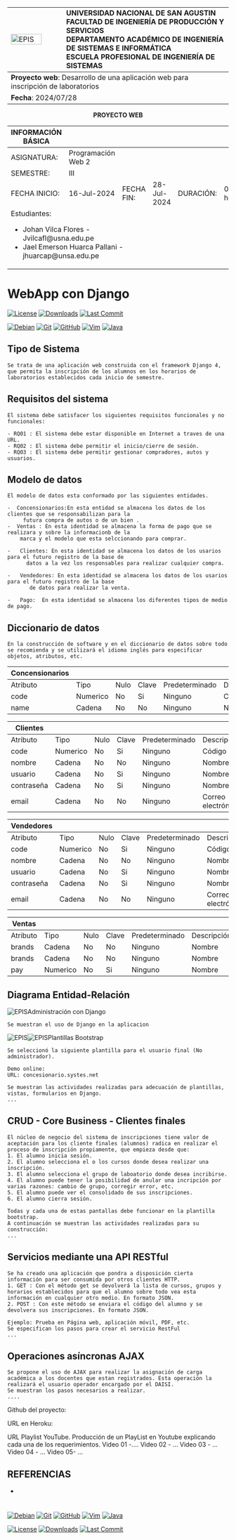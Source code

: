 <div align="center">
<table>
    <theader>
        <tr>
            <td style="width:25%;"><img src="https://github.com/rescobedoq/pw2/blob/main/epis.png?raw=true" alt="EPIS" style="width:80%; height:auto"/></td>
            <td>
                <span style="font-weight:bold;">UNIVERSIDAD NACIONAL DE SAN AGUSTIN</span><br />
                <span style="font-weight:bold;">FACULTAD DE INGENIERÍA DE PRODUCCIÓN Y SERVICIOS</span><br />
                <span style="font-weight:bold;">DEPARTAMENTO ACADÉMICO DE INGENIERÍA DE SISTEMAS E INFORMÁTICA</span><br />
                <span style="font-weight:bold;">ESCUELA PROFESIONAL DE INGENIERÍA DE SISTEMAS</span>
            </td>            
        </tr>
    </theader>
    <tbody>
        <tr>
        <td colspan="2"><span style="font-weight:bold;">Proyecto web</span>: Desarrollo de una aplicación web para inscripción de laboratorios</td>
        </tr>
        <tr>
        <td colspan="2"><span style="font-weight:bold;">Fecha</span>:  2024/07/28</td>
        </tr>
    </tbody>
</table>
</div>

<div align="center">
<span style="font-weight:bold;">PROYECTO WEB</span><br />
</div>


<table>
<theader>
<tr><th>INFORMACIÓN BÁSICA</th></tr>
</theader>
<tbody>
    <tr>
        <td>ASIGNATURA:</td><td>Programación Web 2</td>
    </tr>
    <tr>
        <td>SEMESTRE:</td><td>III</td>
    </tr>
    <tr>
        <td>FECHA INICIO:</td><td>16-Jul-2024</td><td>FECHA FIN:</td>
        <td>28-Jul-2024</td><td>DURACIÓN:</td><td>04 horas</td>
    </tr>
    <tr>
        <td colspan="3">Estudiantes:
        <ul>
        <li>Johan Vilca Flores - Jvilcafl@usna.edu.pe</li>
        <li>Jael Emerson Huarca Pallani - jhuarcap@unsa.edu.pe</li>
        </ul>
        </td>
    </<tr>
</tdbody>
</table>

#   WebApp con Django

[![License][license]][license-file]
[![Downloads][downloads]][releases]
[![Last Commit][last-commit]][releases]

[![Debian][Debian]][debian-site]
[![Git][Git]][git-site]
[![GitHub][GitHub]][github-site]
[![Vim][Vim]][vim-site]
[![Java][Java]][java-site]

##  Tipo de Sistema
    Se trata de una aplicación web construida con el framework Django 4, que permita la inscripción de los alumnos en los horarios de laboratorios establecidos cada inicio de semestre.

##  Requisitos del sistema
    El sistema debe satisfacer los siguientes requisitos funcionales y no funcionales:

    - RQ01 : El sistema debe estar disponible en Internet a traves de una URL.
    - RQ02 : El sistema debe permitir el inicio/cierre de sesión.
    - RQ03 : El sistema debe permitir gestionar compradores, autos y usuarios.

##  Modelo de datos
    El modelo de datos esta conformado por las siguientes entidades.

    -  Concensionarios:En esta entidad se almacena los datos de los clientes que se responsabilizan para la 
         futura compra de autos o de un bien .
    -  Ventas : En esta identidad se almacena la forma de pago que se realizara y sobre la informacionb de la 
        marca y el modelo que esta selccionando para comprar. 

    -   Clientes: En esta identidad se almacena los datos de los usarios para el futuro registro de la base de 
          datos a la vez los responsables para realizar cualquier compra.
    
    -   Vendedores: En esta identidad se almacena los datos de los usarios para el futuro registro de la base 
           de datos para realizar la venta.
           
    -   Pago:  En esta identidad se almacena los diferentes tipos de medio de pago.
   
##  Diccionario de datos

    En la construcción de software y en el diccionario de datos sobre todo se recomienda y se utilizará el idioma inglés para especificar objetos, atributos, etc.

| Concensionarios | | | | | |
| -- | -- | -- | -- | -- | -- |
| Atributo  | Tipo  | Nulo | Clave | Predeterminado | Descripción |
| code  | Numerico| No | Si | Ninguno | Código |
| name  | Cadena| No | No | Ninguno | Nombre |

|Clientes | | | | | |
| -- | -- | -- | -- | -- | -- |
| Atributo  | Tipo  | Nulo | Clave | Predeterminado | Descripción |
| code  | Numerico| No | Si | Ninguno | Código |
| nombre| Cadena| No | No | Ninguno | Nombres |
| usuario | Cadena| No | Si | Ninguno | Nombres |
| contraseña| Cadena| No | Si | Ninguno | Nombres |
| email | Cadena| No | No | Ninguno | Correo electrónico |

| Vendedores| | | | | |
| -- | -- | -- | -- | -- | -- |
| Atributo  | Tipo  | Nulo | Clave | Predeterminado | Descripción |
| code  | Numerico| No | Si | Ninguno | Código |
| nombre | Cadena| No | No | Ninguno | Nombres |
| usuario | Cadena| No | Si | Ninguno | Nombres |
| contraseña| Cadena| No | Si | Ninguno | Nombres |
| email | Cadena| No | No | Ninguno | Correo electrónico |

| Ventas | | | | | |
| -- | -- | -- | -- | -- | -- |
| Atributo  | Tipo  | Nulo | Clave | Predeterminado | Descripción |
| brands | Cadena| No | No | Ninguno | Nombre |
| brands | Cadena| No | No | Ninguno | Nombre |
| pay | Numerico| No | Si | Ninguno | Nombre |
##  Diagrama Entidad-Relación
<td style="width:25%;"><img src="https://github.com/Johan-Vilca-Flores/Proyecto-Final-pweb/blob/main/img/MOdelo%20de%20identidad.png?raw=true" alt="EPIS" style="width:80%    </td> 

##  Administración con Django
    Se muestran el uso de Django en la aplicacion 
   <td style="width:25%;"><img src="https://github.com/Johan-Vilca-Flores/Proyecto-Final-pweb/blob/main/img/Django.jpg?raw=true" alt="EPIS" style="width:80%    </td> 
      <td style="width:25%;"><img src="https://github.com/Johan-Vilca-Flores/Proyecto-Final-pweb/blob/main/img/django.jpg?raw=true" alt="EPIS" style="width:80%    </td> 

##  Plantillas Bootstrap
    Se seleccionó la siguiente plantilla para el usuario final (No administrador).

    Demo online:
    URL: concesionario.systes.net

    Se muestran las actividades realizadas para adecuación de plantillas, vistas, formularios en Django.
    ...

##  CRUD - Core Business - Clientes finales
    El núcleo de negocio del sistema de inscripciones tiene valor de aceptación para los cliente finales (alumnos) radica en realizar el proceso de inscripción propiamente, que empieza desde que:
    1. El alumno inicia sesión.
    2. El alumno selecciona el o los cursos donde desea realizar una inscripción.
    3. El alumno selecciona el grupo de laboatorio donde desea incribirse.
    4. El alumno puede tener la posibilidad de anular una incripción por varias razones: cambio de grupo, corregir error, etc.
    5. El alumno puede ver el consolidado de sus inscripciones.
    6. El alumno cierra sesión.

    Todas y cada una de estas pantallas debe funcionar en la plantilla bootstrap.
    A continuación se muestran las actividades realizadas para su construcción:
    ...

##  Servicios mediante una API RESTful
    Se ha creado una aplicación que pondra a disposición cierta información para ser consumida por otros clientes HTTP.
    1. GET : Con el método get se devolverá la lista de cursos, grupos y horarios establecidos para que el alumno sobre todo vea esta información en cualquier otro medio. En formato JSON. 
    2. POST : Con este método se enviara el código del alumno y se devolvera sus inscripciones. En formato JSON.
    
    Ejemplo: Prueba en Página web, aplicación móvil, PDF, etc.
    Se especifican los pasos para crear el servicio RestFul
    ...

##  Operaciones asíncronas AJAX
    Se propone el uso de AJAX para realizar la asignación de carga académica a los docentes que estan registrados. Esta operación la realizará el usuario operador encargado por el DAISI.
    Se muestran los pasos necesarios a realizar.
    ....



Github del proyecto:

URL en Heroku:

URL Playlist YouTube.
Producción de un PlayList en Youtube explicando cada una de los requerimientos.
Video 01 -....
Video 02 - ...
Video 03 - ...
Video 04 - ...
Video 05- ...



## REFERENCIAS
-   

#

[license]: https://img.shields.io/github/license/rescobedoq/pw2?label=rescobedoq
[license-file]: https://github.com/rescobedoq/pw2/blob/main/LICENSE

[downloads]: https://img.shields.io/github/downloads/rescobedoq/pw2/total?label=Downloads
[releases]: https://github.com/rescobedoq/pw2/releases/

[last-commit]: https://img.shields.io/github/last-commit/rescobedoq/pw2?label=Last%20Commit

[Debian]: https://img.shields.io/badge/Debian-D70A53?style=for-the-badge&logo=debian&logoColor=white
[debian-site]: https://www.debian.org/index.es.html

[Git]: https://img.shields.io/badge/git-%23F05033.svg?style=for-the-badge&logo=git&logoColor=white
[git-site]: https://git-scm.com/

[GitHub]: https://img.shields.io/badge/github-%23121011.svg?style=for-the-badge&logo=github&logoColor=white
[github-site]: https://github.com/

[Vim]: https://img.shields.io/badge/VIM-%2311AB00.svg?style=for-the-badge&logo=vim&logoColor=white
[vim-site]: https://www.vim.org/

[Java]: https://img.shields.io/badge/java-%23ED8B00.svg?style=for-the-badge&logo=java&logoColor=white
[java-site]: https://docs.oracle.com/javase/tutorial/


[![Debian][Debian]][debian-site]
[![Git][Git]][git-site]
[![GitHub][GitHub]][github-site]
[![Vim][Vim]][vim-site]
[![Java][Java]][java-site]


[![License][license]][license-file]
[![Downloads][downloads]][releases]
[![Last Commit][last-commit]][releases]
